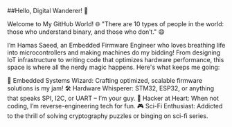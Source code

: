 ##Hello, Digital Wanderer! 👾

Welcome to My GitHub World! 🌐
"There are 10 types of people in the world: those who understand binary, and those who don’t." 😄

I’m Hamas Saeed, an Embedded Firmware Engineer who loves breathing life into microcontrollers and making machines do my bidding! From designing IoT infrastructure to writing code that optimizes hardware performance, this space is where all the nerdy magic happens. Here's what keeps me going:

🧠 Embedded Systems Wizard: Crafting optimized, scalable firmware solutions is my jam!
🛠 Hardware Whisperer: STM32, ESP32, or anything that speaks SPI, I2C, or UART – I’m your guy.
🧩 Hacker at Heart: When not coding, I’m reverse-engineering tech for fun.
🎮 Sci-Fi Enthusiast: Addicted to the thrill of solving cryptography puzzles or binging on sci-fi series.
